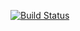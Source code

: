 [![Build Status](https://drone.io/github.com/daschl/f2/status.png)](https://drone.io/github.com/daschl/f2/latest)
